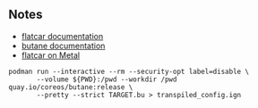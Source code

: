 ## Notes

- [flatcar documentation](https://www.flatcar.org/docs/latest/provisioning/config-transpiler/)
- [butane documentation](https://coreos.github.io/butane/)
- [flatcar on Metal](https://thenewstack.io/tutorial-explore-container-runtimes-with-flatcar-container-linux/)
```
podman run --interactive --rm --security-opt label=disable \
       --volume ${PWD}:/pwd --workdir /pwd quay.io/coreos/butane:release \
       --pretty --strict TARGET.bu > transpiled_config.ign
```
